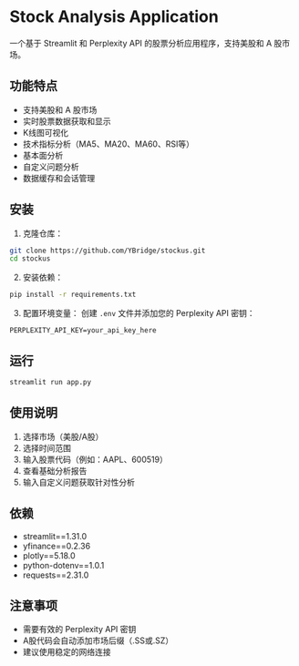 # Stock Analysis Application

一个基于 Streamlit 和 Perplexity API 的股票分析应用程序，支持美股和 A 股市场。

## 功能特点

- 支持美股和 A 股市场
- 实时股票数据获取和显示
- K线图可视化
- 技术指标分析（MA5、MA20、MA60、RSI等）
- 基本面分析
- 自定义问题分析
- 数据缓存和会话管理

## 安装

1. 克隆仓库：
```bash
git clone https://github.com/YBridge/stockus.git
cd stockus
```

2. 安装依赖：
```bash
pip install -r requirements.txt
```

3. 配置环境变量：
创建 `.env` 文件并添加您的 Perplexity API 密钥：
```
PERPLEXITY_API_KEY=your_api_key_here
```

## 运行

```bash
streamlit run app.py
```

## 使用说明

1. 选择市场（美股/A股）
2. 选择时间范围
3. 输入股票代码（例如：AAPL、600519）
4. 查看基础分析报告
5. 输入自定义问题获取针对性分析

## 依赖

- streamlit==1.31.0
- yfinance==0.2.36
- plotly==5.18.0
- python-dotenv==1.0.1
- requests==2.31.0

## 注意事项

- 需要有效的 Perplexity API 密钥
- A股代码会自动添加市场后缀（.SS或.SZ）
- 建议使用稳定的网络连接

